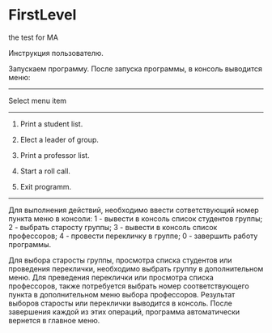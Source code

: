 # FirstLevel
the test for MA

Инструкция пользователю.

Запускаем программу. После запуска программы, в консоль выводится меню:

*******************************
Select menu item
*******************************

1. Print a student list.
2. Elect a leader of group.
3. Print a professor list.
4. Start a roll call.

0. Exit programm.

*******************************

Для выполнения действий, необходимо ввести сответствующий номер пункта меню в консоли:
1 - вывести в консоль список студентов группы;
2 - выбрать старосту группы;
3 - вывести в консоль список профессоров;
4 - провести перекличку в группе;
0 - завершить работу программы.

Для выбора старосты группы, просмотра списка студентов или проведения переклички, необходимо выбрать группу в дополнительном меню.
Для преведения переклички или просмотра списка профессоров, также потребуется выбрать номер соответствующего пункта в дополнительном меню выбора профессоров.
Результат выборов старосты или переклички выводится в консоль. После завершения каждой из этих операций, программа автоматически вернется в главное меню.
